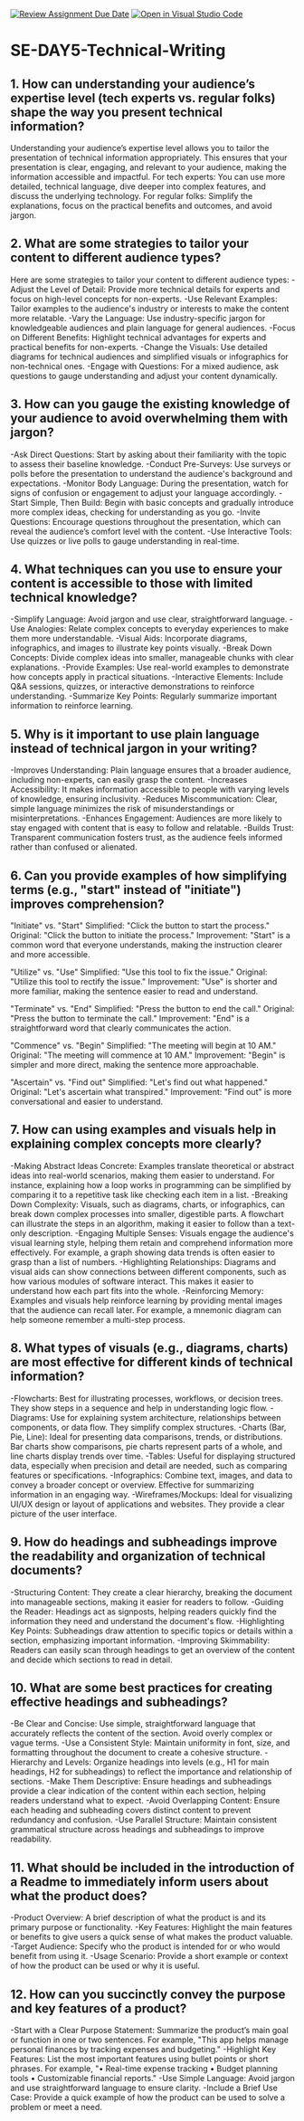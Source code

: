 [![Review Assignment Due Date](https://classroom.github.com/assets/deadline-readme-button-22041afd0340ce965d47ae6ef1cefeee28c7c493a6346c4f15d667ab976d596c.svg)](https://classroom.github.com/a/zsAR-pyY)
[![Open in Visual Studio Code](https://classroom.github.com/assets/open-in-vscode-2e0aaae1b6195c2367325f4f02e2d04e9abb55f0b24a779b69b11b9e10269abc.svg)](https://classroom.github.com/online_ide?assignment_repo_id=15642696&assignment_repo_type=AssignmentRepo)
# SE-DAY5-Technical-Writing
## 1. How can understanding your audience’s expertise level (tech experts vs. regular folks) shape the way you present technical information?

Understanding your audience’s expertise level allows you to tailor the presentation of technical information appropriately. This ensures that your presentation is clear, engaging, and relevant to your audience, making the information accessible and impactful.
For tech experts: You can use more detailed, technical language, dive deeper into complex features, and discuss the underlying technology.
For regular folks: Simplify the explanations, focus on the practical benefits and outcomes, and avoid jargon.

## 2. What are some strategies to tailor your content to different audience types?

Here are some strategies to tailor your content to different audience types:
-Adjust the Level of Detail: Provide more technical details for experts and focus on high-level concepts for non-experts.
-Use Relevant Examples: Tailor examples to the audience's industry or interests to make the content more relatable.
-Vary the Language: Use industry-specific jargon for knowledgeable audiences and plain language for general audiences.
-Focus on Different Benefits: Highlight technical advantages for experts and practical benefits for non-experts.
-Change the Visuals: Use detailed diagrams for technical audiences and simplified visuals or infographics for non-technical ones.
-Engage with Questions: For a mixed audience, ask questions to gauge understanding and adjust your content dynamically.

## 3. How can you gauge the existing knowledge of your audience to avoid overwhelming them with jargon?

-Ask Direct Questions: Start by asking about their familiarity with the topic to assess their baseline knowledge.
-Conduct Pre-Surveys: Use surveys or polls before the presentation to understand the audience's background and expectations.
-Monitor Body Language: During the presentation, watch for signs of confusion or engagement to adjust your language accordingly.
-Start Simple, Then Build: Begin with basic concepts and gradually introduce more complex ideas, checking for understanding as you go.
-Invite Questions: Encourage questions throughout the presentation, which can reveal the audience’s comfort level with the content.
-Use Interactive Tools: Use quizzes or live polls to gauge understanding in real-time.

## 4. What techniques can you use to ensure your content is accessible to those with limited technical knowledge?

-Simplify Language: Avoid jargon and use clear, straightforward language.
-Use Analogies: Relate complex concepts to everyday experiences to make them more understandable.
-Visual Aids: Incorporate diagrams, infographics, and images to illustrate key points visually.
-Break Down Concepts: Divide complex ideas into smaller, manageable chunks with clear explanations.
-Provide Examples: Use real-world examples to demonstrate how concepts apply in practical situations.
-Interactive Elements: Include Q&A sessions, quizzes, or interactive demonstrations to reinforce understanding.
-Summarize Key Points: Regularly summarize important information to reinforce learning.

## 5. Why is it important to use plain language instead of technical jargon in your writing?

-Improves Understanding: Plain language ensures that a broader audience, including non-experts, can easily grasp the content.
-Increases Accessibility: It makes information accessible to people with varying levels of knowledge, ensuring inclusivity.
-Reduces Miscommunication: Clear, simple language minimizes the risk of misunderstandings or misinterpretations.
-Enhances Engagement: Audiences are more likely to stay engaged with content that is easy to follow and relatable.
-Builds Trust: Transparent communication fosters trust, as the audience feels informed rather than confused or alienated.

## 6. Can you provide examples of how simplifying terms (e.g., "start" instead of "initiate") improves comprehension?

"Initiate" vs. "Start"
Simplified: "Click the button to start the process."
Original: "Click the button to initiate the process."
Improvement: "Start" is a common word that everyone understands, making the instruction clearer and more accessible.

"Utilize" vs. "Use"
Simplified: "Use this tool to fix the issue."
Original: "Utilize this tool to rectify the issue."
Improvement: "Use" is shorter and more familiar, making the sentence easier to read and understand.

"Terminate" vs. "End"
Simplified: "Press the button to end the call."
Original: "Press the button to terminate the call."
Improvement: "End" is a straightforward word that clearly communicates the action.

"Commence" vs. "Begin"
Simplified: "The meeting will begin at 10 AM."
Original: "The meeting will commence at 10 AM."
Improvement: "Begin" is simpler and more direct, making the sentence more approachable.

"Ascertain" vs. "Find out"
Simplified: "Let's find out what happened."
Original: "Let's ascertain what transpired."
Improvement: "Find out" is more conversational and easier to understand.

## 7. How can using examples and visuals help in explaining complex concepts more clearly?

-Making Abstract Ideas Concrete: Examples translate theoretical or abstract ideas into real-world scenarios, making them easier to understand. For instance, explaining how a loop works in programming can be simplified by comparing it to a repetitive task like checking each item in a list.
-Breaking Down Complexity: Visuals, such as diagrams, charts, or infographics, can break down complex processes into smaller, digestible parts. A flowchart can illustrate the steps in an algorithm, making it easier to follow than a text-only description.
-Engaging Multiple Senses: Visuals engage the audience's visual learning style, helping them retain and comprehend information more effectively. For example, a graph showing data trends is often easier to grasp than a list of numbers.
-Highlighting Relationships: Diagrams and visual aids can show connections between different components, such as how various modules of software interact. This makes it easier to understand how each part fits into the whole.
-Reinforcing Memory: Examples and visuals help reinforce learning by providing mental images that the audience can recall later. For example, a mnemonic diagram can help someone remember a multi-step process.

## 8. What types of visuals (e.g., diagrams, charts) are most effective for different kinds of technical information?

-Flowcharts: Best for illustrating processes, workflows, or decision trees. They show steps in a sequence and help in understanding logic flow.
-Diagrams: Use for explaining system architecture, relationships between components, or data flow. They simplify complex structures.
-Charts (Bar, Pie, Line): Ideal for presenting data comparisons, trends, or distributions. Bar charts show comparisons, pie charts represent parts of a whole, and line charts display trends over time.
-Tables: Useful for displaying structured data, especially when precision and detail are needed, such as comparing features or specifications.
-Infographics: Combine text, images, and data to convey a broader concept or overview. Effective for summarizing information in an engaging way.
-Wireframes/Mockups: Ideal for visualizing UI/UX design or layout of applications and websites. They provide a clear picture of the user interface.

## 9. How do headings and subheadings improve the readability and organization of technical documents?

-Structuring Content: They create a clear hierarchy, breaking the document into manageable sections, making it easier for readers to follow.
-Guiding the Reader: Headings act as signposts, helping readers quickly find the information they need and understand the document's flow.
-Highlighting Key Points: Subheadings draw attention to specific topics or details within a section, emphasizing important information.
-Improving Skimmability: Readers can easily scan through headings to get an overview of the content and decide which sections to read in detail.

## 10. What are some best practices for creating effective headings and subheadings?

-Be Clear and Concise: Use simple, straightforward language that accurately reflects the content of the section. Avoid overly complex or vague terms.
-Use a Consistent Style: Maintain uniformity in font, size, and formatting throughout the document to create a cohesive structure.
-Hierarchy and Levels: Organize headings into levels (e.g., H1 for main headings, H2 for subheadings) to reflect the importance and relationship of sections.
-Make Them Descriptive: Ensure headings and subheadings provide a clear indication of the content within each section, helping readers understand what to expect.
-Avoid Overlapping Content: Ensure each heading and subheading covers distinct content to prevent redundancy and confusion.
-Use Parallel Structure: Maintain consistent grammatical structure across headings and subheadings to improve readability.

## 11. What should be included in the introduction of a Readme to immediately inform users about what the product does?

-Product Overview: A brief description of what the product is and its primary purpose or functionality.
-Key Features: Highlight the main features or benefits to give users a quick sense of what makes the product valuable.
-Target Audience: Specify who the product is intended for or who would benefit from using it.
-Usage Scenario: Provide a short example or context of how the product can be used or why it is useful.

## 12. How can you succinctly convey the purpose and key features of a product?

-Start with a Clear Purpose Statement: Summarize the product’s main goal or function in one or two sentences. For example, "This app helps manage personal finances by tracking expenses and budgeting."
-Highlight Key Features: List the most important features using bullet points or short phrases. For example, "• Real-time expense tracking • Budget planning tools • Customizable financial reports."
-Use Simple Language: Avoid jargon and use straightforward language to ensure clarity.
-Include a Brief Use Case: Provide a quick example of how the product can be used to solve a problem or meet a need.
